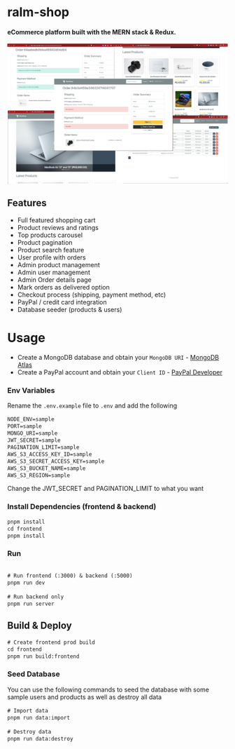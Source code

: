 # ralm-shop

#### eCommerce platform built with the MERN stack & Redux.

<img src="./frontend/public/images/screens.png">

## Features

- Full featured shopping cart
- Product reviews and ratings
- Top products carousel
- Product pagination
- Product search feature
- User profile with orders
- Admin product management
- Admin user management
- Admin Order details page
- Mark orders as delivered option
- Checkout process (shipping, payment method, etc)
- PayPal / credit card integration
- Database seeder (products & users)

# Usage

- Create a MongoDB database and obtain your `MongoDB URI` - [MongoDB Atlas](https://www.mongodb.com/cloud/atlas/register)
- Create a PayPal account and obtain your `Client ID` - [PayPal Developer](https://developer.paypal.com/)

### Env Variables

Rename the `.env.example` file to `.env` and add the following

```
NODE_ENV=sample
PORT=sample
MONGO_URI=sample
JWT_SECRET=sample
PAGINATION_LIMIT=sample
AWS_S3_ACCESS_KEY_ID=sample
AWS_S3_SECRET_ACCESS_KEY=sample
AWS_S3_BUCKET_NAME=sample
AWS_S3_REGION=sample
```

Change the JWT_SECRET and PAGINATION_LIMIT to what you want

### Install Dependencies (frontend & backend)

```
pnpm install
cd frontend
pnpm install
```

### Run

```

# Run frontend (:3000) & backend (:5000)
pnpm run dev

# Run backend only
pnpm run server
```

## Build & Deploy

```
# Create frontend prod build
cd frontend
pnpm run build:frontend
```

### Seed Database

You can use the following commands to seed the database with some sample users and products as well as destroy all data

```
# Import data
pnpm run data:import

# Destroy data
pnpm run data:destroy
```
